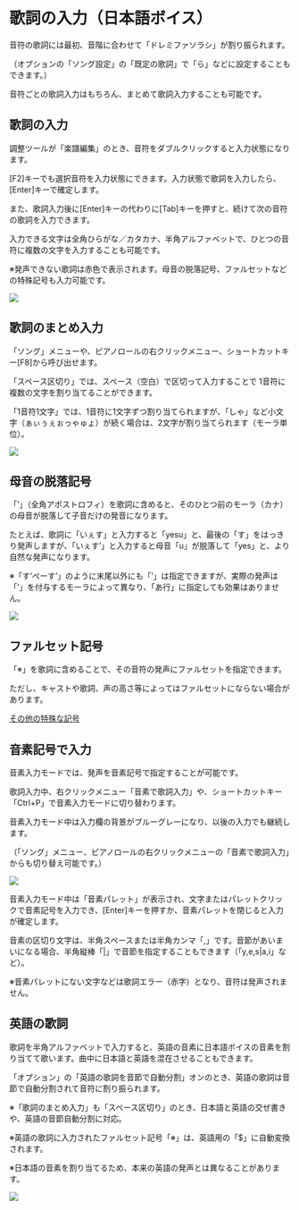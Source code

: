 



 歌詞の入力（日本語ボイス）
===============


  


 音符の歌詞には最初、音階に合わせて「ドレミファソラシ」が割り振られます。
   

 （オプションの「ソング設定」の「既定の歌詞」で「ら」などに設定することもできます。）
   

 音符ごとの歌詞入力はもちろん、まとめて歌詞入力することも可能です。
   


 歌詞の入力
-------


 調整ツールが「楽譜編集」のとき、音符をダブルクリックすると入力状態になります。
   

 [F2]キーでも選択音符を入力状態にできます。入力状態で歌詞を入力したら、[Enter]キーで確定します。
   

 また、歌詞入力後に[Enter]キーの代わりに[Tab]キーを押すと、続けて次の音符の歌詞を入力できます。
   

 入力できる文字は全角ひらがな／カタカナ、半角アルファベットで、ひとつの音符に複数の文字を入力することも可能です。
   

 ※発声できない歌詞は赤色で表示されます。母音の脱落記号、ファルセットなどの特殊記号も入力可能です。
   

  


![](../../image/st04_01_w.png)


 歌詞のまとめ入力
----------


 「ソング」メニューや、ピアノロールの右クリックメニュー、ショートカットキー[F8]から呼び出せます。
   

 「スペース区切り」では、スペース（空白）で区切って入力することで 1音符に複数の文字を割り当てることができます。
   

 「1音符1文字」では、1音符に1文字ずつ割り当てられますが、「しゃ」など小文字（ぁぃぅぇぉっゃゅょ）が続く場合は、2文字が割り当てられます（モーラ単位）。
   

  


![](../../image/st04_02_w.png)


 母音の脱落記号
---------


 「’」（全角アポストロフィ）を歌詞に含めると、そのひとつ前のモーラ（カナ）の母音が脱落して子音だけの発音になります。
   

 たとえば、歌詞に「いぇす」と入力すると「yesu」と、最後の「す」をはっきり発声しますが、「いぇす’」と入力すると母音「u」が脱落して「yes」と、より自然な発声になります。
   

 ※「す’ぺーす’」のように末尾以外にも「’」は指定できますが、実際の発声は「’」を付与するモーラによって異なり、「あ行」に指定しても効果はありません。
   

  


![](../../image/st04_03_w.png)


 ファルセット記号
----------


 「※」を歌詞に含めることで、その音符の発声にファルセットを指定できます。
   

 ただし、キャストや歌詞、声の高さ等によってはファルセットにならない場合があります。
   


[その他の特殊な記号](../song_symbol) 


 音素記号で入力
---------


 音素入力モードでは、発声を音素記号で指定することが可能です。
   

 歌詞入力中、右クリックメニュー「音素で歌詞入力」や、ショートカットキー「Ctrl+P」で音素入力モードに切り替わります。
   

 音素入力モード中は入力欄の背景がブルーグレーになり、以後の入力でも継続します。
   

 （「ソング」メニュー、ピアノロールの右クリックメニューの「音素で歌詞入力」からも切り替え可能です。）
   

  


![](../../image/ccs4ss013.png)

  

 音素入力モード中は「音素パレット」が表示され、文字またはパレットクリックで音素記号を入力でき、[Enter]キーを押すか、音素パレットを閉じると入力が確定します。
   

 音素の区切り文字は、半角スペースまたは半角カンマ「,」です。音節があいまいになる場合、半角縦棒「|」で音節を指定することもできます（「y,e,s|a,i」など）。
   

 ※音素パレットにない文字などは歌詞エラー（赤字）となり、音符は発声されません。
   


 英語の歌詞
-------


 歌詞を半角アルファベットで入力すると、英語の音素に日本語ボイスの音素を割り当てて歌います。曲中に日本語と英語を混在させることもできます。
   

 「オプション」の「英語の歌詞を音節で自動分割」オンのとき、英語の歌詞は音節で自動分割されて音符に割り振られます。
   

 ※「歌詞のまとめ入力」も「スペース区切り」のとき、日本語と英語の交ぜ書きや、英語の音節自動分割に対応。
   

 ※英語の歌詞に入力されたファルセット記号「※」は、英語用の「$」に自動変換されます。
   

 ※日本語の音素を割り当てるため、本来の英語の発声とは異なることがあります。
   

  


![](../../image/V8.2_english.png)





